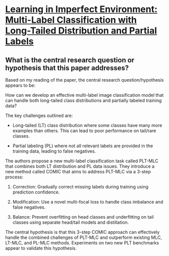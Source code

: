 # [Learning in Imperfect Environment: Multi-Label Classification with   Long-Tailed Distribution and Partial Labels](https://arxiv.org/abs/2304.10539)

## What is the central research question or hypothesis that this paper addresses?

 Based on my reading of the paper, the central research question/hypothesis appears to be: 

How can we develop an effective multi-label image classification model that can handle both long-tailed class distributions and partially labeled training data?

The key challenges outlined are:

- Long-tailed (LT) class distribution where some classes have many more examples than others. This can lead to poor performance on tail/rare classes.

- Partial labeling (PL) where not all relevant labels are provided in the training data, leading to false negatives.

The authors propose a new multi-label classification task called PLT-MLC that combines both LT distribution and PL data issues. They introduce a new method called COMIC that aims to address PLT-MLC via a 3-step process:

1) Correction: Gradually correct missing labels during training using prediction confidence.

2) Modification: Use a novel multi-focal loss to handle class imbalance and false negatives. 

3) Balance: Prevent overfitting on head classes and underfitting on tail classes using separate head/tail models and distillation.

The central hypothesis is that this 3-step COMIC approach can effectively handle the combined challenges of PLT-MLC and outperform existing MLC, LT-MLC, and PL-MLC methods. Experiments on two new PLT benchmarks appear to validate this hypothesis.
